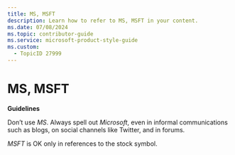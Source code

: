 ```yaml
---
title: MS, MSFT
description: Learn how to refer to MS, MSFT in your content.
ms.date: 07/08/2024
ms.topic: contributor-guide
ms.service: microsoft-product-style-guide
ms.custom:
  - TopicID 27999
---
```



# MS, MSFT

**Guidelines**

Don’t use *MS*. Always spell out *Microsoft*, even in informal communications such as blogs, on social channels like Twitter, and in forums.

*MSFT* is OK only in references to the stock symbol.

